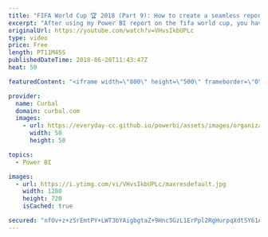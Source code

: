 ```yaml
---
title: "FIFA World Cup 🏆 2018 (Part 9): How to create a seamless report navigation in Power BI"
excerpt: "After using my Power BI report on the fifa world cup, you have asked me how I did the navigation.   For those of you new to the report, here is a summary that includes the download file: https://curbal.com/blog/follow-the-fifa-world-cup-2018-in-power-bi  In this video I will show you the steps as well"
originalUrl: https://youtube.com/watch?v=VHvsIkbUPLc
type: video
price: Free
length: PT11M45S
publishedDateTime: 2018-06-20T11:43:47Z
heat: 50

featuredContent: "<iframe width=\"800\" height=\"500\" frameborder=\"0\" src=\"https://www.youtube.com/embed/VHvsIkbUPLc\" allow=\"accelerometer; autoplay; encrypted-media; gyroscope; picture-in-picture\" allowfullscreen></iframe>"

provider:
  name: Curbal
  domain: curbal.com
  images:
    - url: https://everyday-cc.github.io/powerbi/assets/images/organizations/curbal.com-50x50.jpg
      width: 50
      height: 50

topics:
  - Power BI

images:
  - url: https://i.ytimg.com/vi/VHvsIkbUPLc/maxresdefault.jpg
    width: 1280
    height: 720
    isCached: true

secured: "nfOv+z+z5rEmtPY+LWT3bYAigbgtaZ+9Hnc5GzL1ErPpl2RgHurpqXdtSY61AdKzPRKrcXA0MSoQaBaPjj8vcTLtnN2QrGWtpZUfK9KST8WYtKqZN5t+z5oIk34cOycCuP9JMMU7VnVakoRcZD8f0jeMZXy2Z2QqAqXRqatcXPrMaC2Xj9mUA3tRTXwL3vHgRKBW5DJB5pT68cYTmL0k2HEcNoB5ZiBWAOpJWM7vhpb4g1mkjMTXwfAiyKiXSJetJLqoctbBc0YALE6fT7leLMQ7OQjltJ/vXaNI6EH4n4E2e7PnOphglu3kFwm4gX9nEHHWR8jQUNBZN3svcg64rgafsKvnYM7CUxIKRzDh+a7wV+MOGBDpa0B+mylc3O/PDg6iYrakk8F2wThf/2iDV93GRO/pOpGoNHTxa0W75Tw=;RVuoinjbBb02+DMdvXxx2g=="
---
```


